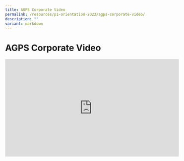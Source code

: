 ```yaml
---
title: AGPS Corporate Video
permalink: /resources/p1-orientation-2023/agps-corporate-video/
description: ""
variant: markdown
---
```

AGPS Corporate Video
===================
<div class="bp-youtube">
<iframe width="560" height="315" src="https://www.youtube.com/embed/pPEOU_3jYP4" title="YouTube video player" frameborder="0" allow="accelerometer; autoplay; clipboard-write; encrypted-media; gyroscope; picture-in-picture" allowfullscreen=""></iframe>
</div>